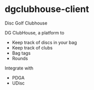 # dgclubhouse-client
Disc Golf Clubhouse

DG ClubHouse, a platform to
- Keep track of discs in your bag
- Keep track of clubs
- Bag tags
- Rounds

Integrate with
- PDGA
- UDisc
